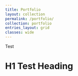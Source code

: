 ```yaml
---
title: Portfolio
layout: collection
permalink: /portfolio/
collection: portfolio
entries_layout: grid
classes: wide
---
```

Test


# H1 Test Heading
